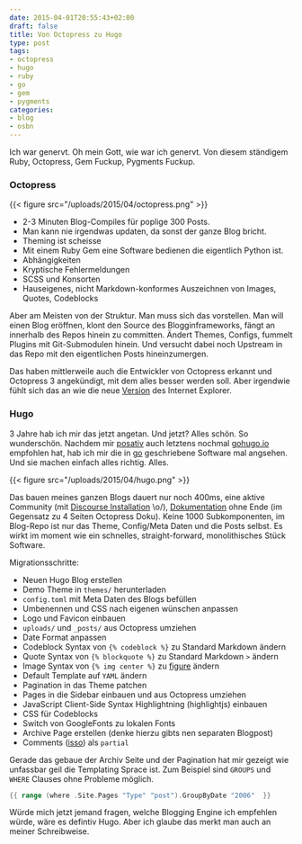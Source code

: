```yaml
---
date: 2015-04-01T20:55:43+02:00
draft: false
title: Von Octopress zu Hugo
type: post
tags:
- octopress
- hugo
- ruby
- go
- gem
- pygments
categories:
- blog
- osbn
---
```


Ich war genervt. Oh mein Gott, wie war ich genervt. Von diesem ständigem
Ruby, Octopress, Gem Fuckup, Pygments Fuckup.

### Octopress

{{< figure src="/uploads/2015/04/octopress.png" >}}

* 2-3 Minuten Blog-Compiles für poplige 300 Posts.
* Man kann nie irgendwas updaten, da sonst der ganze Blog bricht.
* Theming ist scheisse
* Mit einem Ruby Gem eine Software bedienen die eigentlich Python ist.
* Abhängigkeiten
* Kryptische Fehlermeldungen
* SCSS und Konsorten
* Hauseigenes, nicht Markdown-konformes Auszeichnen von Images, Quotes,
  Codeblocks

Aber am Meisten von der Struktur. Man muss sich das vorstellen. Man will
einen Blog eröffnen, klont den Source des Blogginframeworks, fängt an
innerhalb des Repos hinein zu committen. Ändert Themes, Configs,
fummelt Plugins mit Git-Submodulen hinein. Und versucht dabei noch Upstream
in das Repo mit den eigentlichen Posts hineinzumergen.

Das haben mittlerweile auch die Entwickler von Octopress erkannt und
Octopress 3 angekündigt, mit dem alles besser werden soll. Aber irgendwie
fühlt sich das an wie die neue
[Version](http://octopress.org/2015/01/15/octopress-3.0-is-coming/) des
Internet Explorer.

### Hugo

3 Jahre hab ich mir das jetzt angetan. Und jetzt? Alles schön. So wunderschön.
Nachdem mir [posativ](https://posativ.org) auch letztens nochmal [gohugo.io](https://gohugo.io)
empfohlen hat, hab ich mir die in [go](http://golang.org) geschriebene
Software mal angsehen. Und sie machen einfach alles richtig. Alles.

{{< figure src="/uploads/2015/04/hugo.png" >}}

Das bauen meines ganzen Blogs dauert nur noch 400ms, eine aktive
Community (mit [Discourse Installation](http://discuss.gohugo.io) \o/),
[Dokumentation](http://gohugo.io/overview/introduction/) ohne Ende (im Gegensatz zu 4 Seiten Octopress Doku). Keine
1000 Subkomponenten, im Blog-Repo ist nur das Theme, Config/Meta Daten und die
Posts selbst. Es wirkt im moment wie ein schnelles, straight-forward,
monolithisches Stück Software.

Migrationsschritte:

* Neuen Hugo Blog erstellen
* Demo Theme in `themes/` herunterladen
* `config.toml` mit Meta Daten des Blogs befüllen
* Umbenennen und CSS nach eigenen wünschen anpassen
* Logo und Favicon einbauen
* `uploads/` und `_posts/` aus Octopress umziehen
* Date Format anpassen
* Codeblock Syntax von `{% codeblock %}` zu Standard Markdown ändern
* Quote Syntax von `{% blockquote %}` zu Standard Markdown `>` ändern
* Image Syntax von `{% img center %}` zu
  [figure](http://gohugo.io/extras/shortcodes/) ändern
* Default Template auf `YAML` ändern
* Pagination in das Theme patchen
* Pages in die Sidebar einbauen und aus Octopress umziehen
* JavaScript Client-Side Syntax Highlightning (highlightjs) einbauen
* CSS für Codeblocks
* Switch von GoogleFonts zu lokalen Fonts
* Archive Page erstellen (denke hierzu gibts nen separaten Blogpost)
* Comments ([isso](https://posativ.org/isso)) als `partial`

Gerade das gebaue der Archiv Seite und der Pagination hat mir gezeigt wie
unfassbar geil die Templating Sprace ist. Zum Beispiel sind `GROUPS` und
`WHERE` Clauses ohne Probleme möglich.

``` go
{{ range (where .Site.Pages "Type" "post").GroupByDate "2006"  }}
```

Würde mich jetzt jemand fragen, welche Blogging Engine ich empfehlen würde,
wäre es defintiv Hugo. Aber ich glaube das merkt man auch an meiner
Schreibweise.
